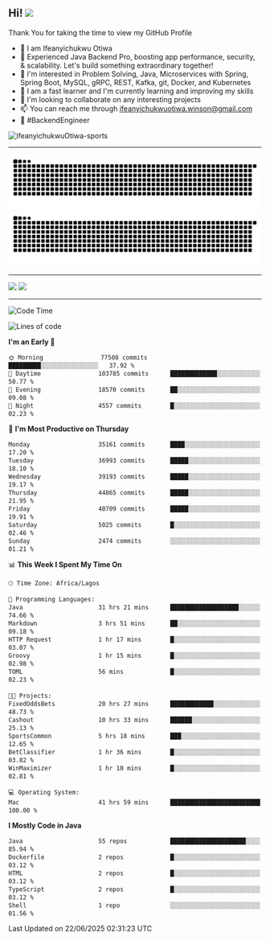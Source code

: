 <!-- BLOG-POST-LIST:START --><!-- BLOG-POST-LIST:END -->

## Hi! <img src="https://media.giphy.com/media/hvRJCLFzcasrR4ia7z/giphy.gif" width="4%"> 

Thank You for taking the time to view my GitHub Profile

- 👋 I am Ifeanyichukwu Otiwa
- 🚀 Experienced Java Backend Pro, boosting app performance, security, & scalability. Let's build something extraordinary together!
- 👀 I'm interested in Problem Solving, Java, Microservices with Spring, Spring Boot, MySQL, gRPC, REST, Kafka, git, Docker, and Kubernetes
- 🌱 I am a fast learner and I'm currently learning and improving my skills
- 💞️ I'm looking to collaborate on any interesting projects
- 📫 You can reach me through ifeanyichukwuotiwa.winson@gmail.com
- 🚀 #BackendEngineer

<p align="left" marginTop="10px"> <img src="https://komarev.com/ghpvc/?username=ifeanyichukwuOtiwa-sports&label=Profile%20views&color=0e75b6&style=for-the-badge" alt="ifeanyichukwuOtiwa-sports" /> </p>

***

<!--🐍📈SNAKEGRAPH / 🌐WEBSITE: https://github.com/Platane/snk -->
![github contribution grid snake animation](https://raw.githubusercontent.com/ifeanyichukwuOtiwa-sports/ifeanyichukwuOtiwa-sports/output/github-contribution-grid-snake-dark.svg#gh-dark-mode-only)![github contribution grid snake animation](https://raw.githubusercontent.com/ifeanyichukwuOtiwa-sports/ifeanyichukwuOtiwa-sports/output/github-contribution-grid-snake.svg#gh-light-mode-only)

***

<p float="left">
  <img float="left" src="https://github-readme-stats.vercel.app/api?username=ifeanyichukwuOtiwa-sports&count_private=true&include_all_commits=true&theme=react&show_icons=true" />
  <img float="right" src="https://github-readme-stats.vercel.app/api/top-langs/?username=ifeanyichukwuOtiwa-sports&layout=compact&show_icons=true&theme=react" /> 
</p>

***



<!--START_SECTION:waka-->
![Code Time](http://img.shields.io/badge/Code%20Time-3%2C861%20hrs%201%20min-blue)

![Lines of code](https://img.shields.io/badge/From%20Hello%20World%20I%27ve%20Written-54.7%20million%20lines%20of%20code-blue)

**I'm an Early 🐤** 

```text
🌞 Morning                77508 commits       █████████░░░░░░░░░░░░░░░░   37.92 % 
🌆 Daytime                103785 commits      █████████████░░░░░░░░░░░░   50.77 % 
🌃 Evening                18570 commits       ██░░░░░░░░░░░░░░░░░░░░░░░   09.08 % 
🌙 Night                  4557 commits        █░░░░░░░░░░░░░░░░░░░░░░░░   02.23 % 
```
📅 **I'm Most Productive on Thursday** 

```text
Monday                   35161 commits       ████░░░░░░░░░░░░░░░░░░░░░   17.20 % 
Tuesday                  36993 commits       █████░░░░░░░░░░░░░░░░░░░░   18.10 % 
Wednesday                39193 commits       █████░░░░░░░░░░░░░░░░░░░░   19.17 % 
Thursday                 44865 commits       █████░░░░░░░░░░░░░░░░░░░░   21.95 % 
Friday                   40709 commits       █████░░░░░░░░░░░░░░░░░░░░   19.91 % 
Saturday                 5025 commits        █░░░░░░░░░░░░░░░░░░░░░░░░   02.46 % 
Sunday                   2474 commits        ░░░░░░░░░░░░░░░░░░░░░░░░░   01.21 % 
```


📊 **This Week I Spent My Time On** 

```text
🕑︎ Time Zone: Africa/Lagos

💬 Programming Languages: 
Java                     31 hrs 21 mins      ███████████████████░░░░░░   74.66 % 
Markdown                 3 hrs 51 mins       ██░░░░░░░░░░░░░░░░░░░░░░░   09.18 % 
HTTP Request             1 hr 17 mins        █░░░░░░░░░░░░░░░░░░░░░░░░   03.07 % 
Groovy                   1 hr 15 mins        █░░░░░░░░░░░░░░░░░░░░░░░░   02.98 % 
TOML                     56 mins             █░░░░░░░░░░░░░░░░░░░░░░░░   02.23 % 

🐱‍💻 Projects: 
FixedOddsBets            20 hrs 27 mins      ████████████░░░░░░░░░░░░░   48.73 % 
Cashout                  10 hrs 33 mins      ██████░░░░░░░░░░░░░░░░░░░   25.13 % 
SportsCommon             5 hrs 18 mins       ███░░░░░░░░░░░░░░░░░░░░░░   12.65 % 
BetClassifier            1 hr 36 mins        █░░░░░░░░░░░░░░░░░░░░░░░░   03.82 % 
WinMaximizer             1 hr 10 mins        █░░░░░░░░░░░░░░░░░░░░░░░░   02.81 % 

💻 Operating System: 
Mac                      41 hrs 59 mins      █████████████████████████   100.00 % 
```

**I Mostly Code in Java** 

```text
Java                     55 repos            █████████████████████░░░░   85.94 % 
Dockerfile               2 repos             █░░░░░░░░░░░░░░░░░░░░░░░░   03.12 % 
HTML                     2 repos             █░░░░░░░░░░░░░░░░░░░░░░░░   03.12 % 
TypeScript               2 repos             █░░░░░░░░░░░░░░░░░░░░░░░░   03.12 % 
Shell                    1 repo              ░░░░░░░░░░░░░░░░░░░░░░░░░   01.56 % 
```




 Last Updated on 22/06/2025 02:31:23 UTC
<!--END_SECTION:waka-->

<!--
<p align="center">
![trophy](https://github-profile-trophy.vercel.app/?username=ifeanyichukwuOtiwa-sports&theme=onedark) (https://github.com/ryo-ma/github-profile-trophy)
</p>
-->

<!---
ifeanyi-otiwa/ifeanyi-otiwa is a ✨ special ✨ repository because its `README.md` (this file) appears on your GitHub profile.
You can click the Preview link to take a look at your changes.
--->

